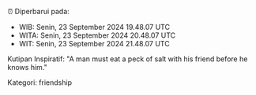 ⏰ Diperbarui pada:
- WIB: Senin, 23 September 2024 19.48.07 UTC
- WITA: Senin, 23 September 2024 20.48.07 UTC
- WIT: Senin, 23 September 2024 21.48.07 UTC

Kutipan Inspiratif:
"A man must eat a peck of salt with his friend before he knows him."


Kategori: friendship

